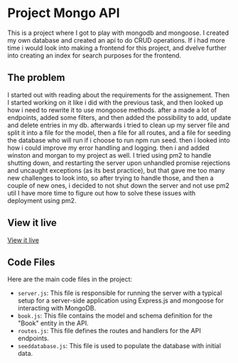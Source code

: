 # Project Mongo API

This is a project where I got to play with mongodb and mongoose.
I created my own database and created an api to do CRUD operations.
If i had more time i would look into making a frontend for this project, and dvelve further into creating an index for search purposes for the frontend.

## The problem

I started out with reading about the requirements for the assignement. Then I started working on it like i did with the previous task, and then looked up how i need to rewrite it to use mongoose methods.
after a made a lot of endpoints, added some filters, and then added the possibility to add, update and delete entries in my db.
afterwards i tried to clean up my server file and split it into a file for the model, then a file for all routes, and a file for seeding the database who will run if i choose to run npm run seed.
then i looked into how i could improve my error handling and logging. then i and added winston and morgan to my project as well.
I tried using pm2 to handle shutting down, and restarting the server upon unhandled promise rejections and uncaught exceptions (as its best practice), but that gave me too many new challenges to look into, so after trying to handle those, and then a couple of new ones, i decided to not shut down the server and not use pm2 util I have more time to figure out how to solve these issues with deployment using  pm2.

## View it live

[View it live](https://project-mongo-api-5ryp.onrender.com/)

## Code Files
Here are the main code files in the project:
- `server.js`: This file is responsible for running the server with a typical setup for a server-side application using Express.js and mongoose for interacting with MongoDB.
- `book.js`: This file contains the model and schema definition for the "Book" entity in the API.
- `routes.js`: This file defines the routes and handlers for the API endpoints.
- `seeddatabase.js`: This file is used to populate the database with initial data.
